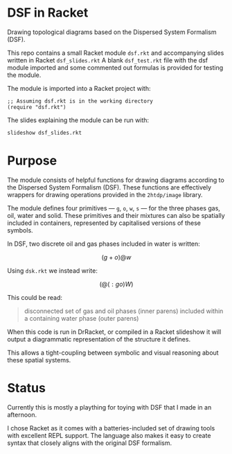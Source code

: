 # DSF in Racket

Drawing topological diagrams based on the Dispersed System Formalism
(DSF).

This repo contains a small Racket module `dsf.rkt` and
accompanying slides written in Racket `dsf_slides.rkt`
A blank `dsf_test.rkt` file with the dsf module
imported and some commented out formulas is
provided for testing the module.

The module is imported into a Racket project with:

```rkt
;; Assuming dsf.rkt is in the working directory
(require "dsf.rkt")
```
The slides explaining the module can be run with:

```bash
slideshow dsf_slides.rkt
```

# Purpose

The module consists of helpful functions for drawing 
diagrams according to the Dispersed System Formalism (DSF).
These functions are effectively wrappers for drawing
operations provided in the `2htdp/image` library.

The module defines four primitives — `g`, `o`, `w`, `s` —
for the three phases gas, oil, water and solid.
These primitives and their mixtures can also be 
spatially included in containers, represented by
capitalised versions of these symbols.

In DSF, two discrete oil and gas phases included in water
is written:

$$(g + o) @ w$$

Using `dsk.rkt` we instead write:

$$(@ (: g o) W)$$

This could be read:

> disconnected set of gas and oil phases (inner parens)
> included within a containing water phase (outer parens)

When this code is run in DrRacket, or compiled
in a Racket slideshow it will output a diagrammatic
representation of the structure it defines.

This allows a tight-coupling between symbolic and
visual reasoning about these spatial systems.

# Status

Currently this is mostly a plaything
for toying with DSF that I made in
an afternoon.

I chose Racket as it comes with a
batteries-included set of drawing
tools with excellent REPL support.
The language also makes it
easy to create syntax that
closely aligns with the
original DSF formalism.
